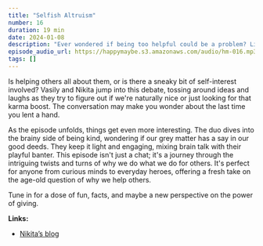 ```yaml
---
title: "Selfish Altruism"
number: 16
duration: 19 min
date: 2024-01-08
description: "Ever wondered if being too helpful could be a problem? Listen to Vasily and Nikita as they discuss the pitfalls of altruism, the concept of karma, and the psychological effects of our actions on our perception of the world."
episode_audio_url: https://happymaybe.s3.amazonaws.com/audio/hm-016.mp3
tags: []
---
```


<p>Is helping others all about them, or is there a sneaky bit of self-interest involved? Vasily and Nikita jump into this debate, tossing around ideas and laughs as they try to figure out if we're naturally nice or just looking for that karma boost. The conversation may make you wonder about the last time you lent a hand.</p><p>As the episode unfolds, things get even more interesting. The duo dives into the brainy side of being kind, wondering if our grey matter has a say in our good deeds. They keep it light and engaging, mixing brain talk with their playful banter. This episode isn't just a chat; it's a journey through the intriguing twists and turns of why we do what we do for others. It's perfect for anyone from curious minds to everyday heroes, offering a fresh take on the age-old question of why we help others.</p><p>Tune in for a dose of fun, facts, and maybe a new perspective on the power of giving.</p><p><strong>Links:</strong></p><ul>  <li>    <p><a target="_blank" rel="noopener noreferrer nofollow" href="https://www.chepanov.com/">Nikita’s blog</a></p>  </li></ul>
